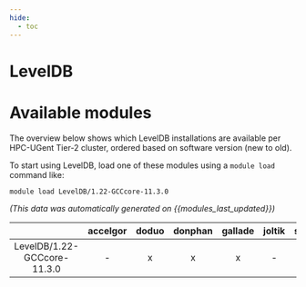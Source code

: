 ```yaml
---
hide:
  - toc
---
```


LevelDB
=======

# Available modules


The overview below shows which LevelDB installations are available per HPC-UGent Tier-2 cluster, ordered based on software version (new to old).

To start using LevelDB, load one of these modules using a `module load` command like:

```shell
module load LevelDB/1.22-GCCcore-11.3.0
```

*(This data was automatically generated on {{modules_last_updated}})*  

| |accelgor|doduo|donphan|gallade|joltik|shinx|skitty|
| :---: | :---: | :---: | :---: | :---: | :---: | :---: | :---: |
|LevelDB/1.22-GCCcore-11.3.0|-|x|x|x|-|-|-|
